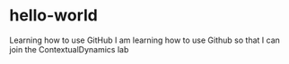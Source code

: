 # hello-world
Learning how to use GitHub
I am learning how to use Github so that I can join the ContextualDynamics lab
